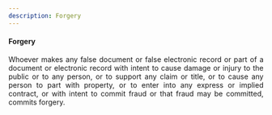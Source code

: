 ```yaml
---
description: Forgery
---
```


#### Forgery
<div style="text-align: justify">

Whoever makes any false document or false electronic record or part of a document or electronic record with intent to cause damage or injury to the public or to any person, or to support any claim or title, or to cause any person to part with property, or to enter into any express or implied contract, or with intent to commit fraud or that fraud may be committed, commits forgery.

</div>
